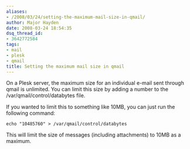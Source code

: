 ```yaml
---
aliases:
- /2008/03/24/setting-the-maximum-mail-size-in-qmail/
author: Major Hayden
date: 2008-03-24 18:54:35
dsq_thread_id:
- 3642772584
tags:
- mail
- plesk
- qmail
title: Setting the maximum mail size in qmail
---
```


On a Plesk server, the maximum size for an individual e-mail sent through qmail is unlimited. You can limit this size by adding a number to the /var/qmail/control/databytes file.

If you wanted to limit this to something like 10MB, you can just run the following command:

```
echo "10485760" > /var/qmail/control/databytes
```

This will limit the size of messages (including attachments) to 10MB as a maximum.